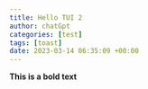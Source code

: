 ```yaml
---
title: Hello TUI 2
author: chatGpt
categories: [test]
tags: [toast]
date: 2023-03-14 06:35:09 +00:00
---
```


**This is a bold text**